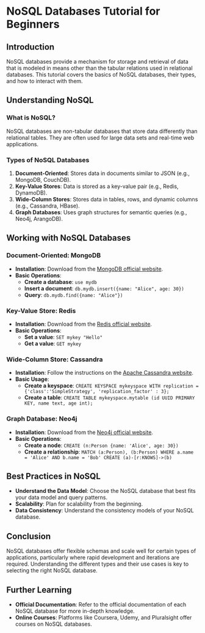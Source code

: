 # NoSQL Databases Tutorial for Beginners

## Introduction

NoSQL databases provide a mechanism for storage and retrieval of data that is modeled in means other than the tabular relations used in relational databases. This tutorial covers the basics of NoSQL databases, their types, and how to interact with them.

## Understanding NoSQL

### What is NoSQL?

NoSQL databases are non-tabular databases that store data differently than relational tables. They are often used for large data sets and real-time web applications.

### Types of NoSQL Databases

1. **Document-Oriented**: Stores data in documents similar to JSON (e.g., MongoDB, CouchDB).
2. **Key-Value Stores**: Data is stored as a key-value pair (e.g., Redis, DynamoDB).
3. **Wide-Column Stores**: Stores data in tables, rows, and dynamic columns (e.g., Cassandra, HBase).
4. **Graph Databases**: Uses graph structures for semantic queries (e.g., Neo4j, ArangoDB).

## Working with NoSQL Databases

### Document-Oriented: MongoDB

- **Installation**: Download from the [MongoDB official website](https://www.mongodb.com/try/download/community).
- **Basic Operations**:
  - **Create a database**: `use mydb`
  - **Insert a document**: `db.mydb.insert({name: "Alice", age: 30})`
  - **Query**: `db.mydb.find({name: "Alice"})`

### Key-Value Store: Redis

- **Installation**: Download from the [Redis official website](https://redis.io/download).
- **Basic Operations**:
  - **Set a value**: `SET mykey "Hello"`
  - **Get a value**: `GET mykey`

### Wide-Column Store: Cassandra

- **Installation**: Follow the instructions on the [Apache Cassandra website](https://cassandra.apache.org/download/).
- **Basic Usage**:
  - **Create a keyspace**: `CREATE KEYSPACE mykeyspace WITH replication = {'class':'SimpleStrategy', 'replication_factor' : 3};`
  - **Create a table**: `CREATE TABLE mykeyspace.mytable (id UUID PRIMARY KEY, name text, age int);`

### Graph Database: Neo4j

- **Installation**: Download from the [Neo4j official website](https://neo4j.com/download/).
- **Basic Operations**:
  - **Create a node**: `CREATE (n:Person {name: 'Alice', age: 30})`
  - **Create a relationship**: `MATCH (a:Person), (b:Person) WHERE a.name = 'Alice' AND b.name = 'Bob' CREATE (a)-[r:KNOWS]->(b)`

## Best Practices in NoSQL

- **Understand the Data Model**: Choose the NoSQL database that best fits your data model and query patterns.
- **Scalability**: Plan for scalability from the beginning.
- **Data Consistency**: Understand the consistency models of your NoSQL database.

## Conclusion

NoSQL databases offer flexible schemas and scale well for certain types of applications, particularly where rapid development and iterations are required. Understanding the different types and their use cases is key to selecting the right NoSQL database.

## Further Learning

- **Official Documentation**: Refer to the official documentation of each NoSQL database for more in-depth knowledge.
- **Online Courses**: Platforms like Coursera, Udemy, and Pluralsight offer courses on NoSQL databases.
